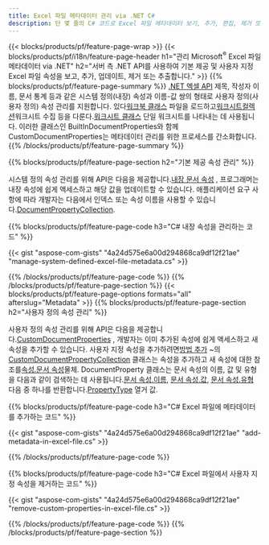```yaml
---
title: Excel 파일 메타데이터 관리 via .NET C#
description: 단 몇 줄의 C# 코드로 Excel 파일 메타데이터 보기, 추가, 편집, 제거 또는 추출
---
```

{{< blocks/products/pf/feature-page-wrap >}}
{{< blocks/products/pf/i18n/feature-page-header h1="관리 Microsoft<sup>&reg;</sup> Excel 파일 메타데이터 via .NET" h2="서버 측 .NET API를 사용하여 기본 제공 및 사용자 지정 Excel 파일 속성을 보고, 추가, 업데이트, 제거 또는 추출합니다." >}}
{{% blocks/products/pf/feature-page-summary %}}
[.NET 엑셀 API](/cells/ko/net/) 제목, 작성자 이름, 문서 통계 등과 같은 시스템 정의(내장) 속성과 이름-값 쌍의 형태로 사용자 정의(사용자 정의) 속성 관리를 지원합니다. 있다[워크북 클래스](https://reference.aspose.com/cells/net/aspose.cells/workbook) 파일을 로드하고[워크시트컬렉션](https://reference.aspose.com/cells/net/aspose.cells/worksheetcollection)워크시트 수집 등을 다룬다.[워크시트 클래스](https://reference.aspose.com/cells/net/aspose.cells/worksheet) 단일 워크시트를 나타내는 데 사용됩니다. 이러한 클래스인 BuiltInDocumentProperties와 함께 CustomDocumentProperties는 메타데이터 관리를 위한 프로세스를 간소화합니다.
{{% /blocks/products/pf/feature-page-summary %}}

{{% blocks/products/pf/feature-page-section h2="기본 제공 속성 관리" %}}

 시스템 정의 속성 관리를 위해 API은 다음을 제공합니다.[내장 문서 속성](https://reference.aspose.com/cells/net/aspose.cells/workbook/properties/builtindocumentproperties) , 프로그래머는 내장 속성에 쉽게 액세스하고 해당 값을 업데이트할 수 있습니다. 애플리케이션 요구 사항에 따라 개발자는 다음에서 인덱스 또는 속성 이름을 사용할 수 있습니다.[DocumentPropertyCollection](https://reference.aspose.com/cells/net/aspose.cells.properties/documentpropertycollection). 

{{% blocks/products/pf/feature-page-code h3="C# 내장 속성을 관리하는 코드" %}}

{{< gist "aspose-com-gists" "4a24d575e6a00d294868ca9df12f21ae" "manage-system-defined-excel-file-metadata.cs" >}}

{{% /blocks/products/pf/feature-page-code %}}
{{% /blocks/products/pf/feature-page-section %}}
{{< blocks/products/pf/feature-page-options formats="all" afterslug="Metadata" >}}
{{% blocks/products/pf/feature-page-section h2="사용자 정의 속성 관리" %}}

 사용자 정의 속성 관리를 위해 API은 다음을 제공합니다.[CustomDocumentProperties](https://reference.aspose.com/cells/net/aspose.cells/workbook/properties/customdocumentproperties) , 개발자는 이미 추가된 속성에 쉽게 액세스하고 새 속성을 추가할 수 있습니다. 사용자 지정 속성을 추가하려면[방법 추가](https://reference.aspose.com/cells/net/aspose.cells.properties/customdocumentpropertycollection/methods/add/index) ~의[CustomDocumentPropertyCollection](https://reference.aspose.com/cells/net/aspose.cells.properties/customdocumentpropertycollection) 클래스는 속성을 추가하고 새 속성에 대한 참조를[속성.문서 속성](https://reference.aspose.com/cells/net/aspose.cells.properties/documentproperty)물체. DocumentProperty 클래스는 문서 속성의 이름, 값 및 유형을 다음과 같이 검색하는 데 사용됩니다.[문서 속성.이름](https://reference.aspose.com/cells/net/aspose.cells.properties/documentproperty/properties/name), [문서 속성.값](https://reference.aspose.com/cells/net/aspose.cells.properties/documentproperty/properties/value),  [문서 속성.유형](https://reference.aspose.com/cells/net/aspose.cells.properties/documentproperty/properties/type) 다음 중 하나를 반환합니다.[PropertyType](https://reference.aspose.com/cells/net/aspose.cells.properties/propertytype) 열거 값.
 
{{% blocks/products/pf/feature-page-code h3="C# Excel 파일에 메타데이터를 추가하는 코드" %}}

{{< gist "aspose-com-gists" "4a24d575e6a00d294868ca9df12f21ae" "add-metadata-in-excel-file.cs" >}}

{{% /blocks/products/pf/feature-page-code %}}


{{% blocks/products/pf/feature-page-code h3="C# Excel 파일에서 사용자 지정 속성을 제거하는 코드" %}}

{{< gist "aspose-com-gists" "4a24d575e6a00d294868ca9df12f21ae" "remove-custom-properties-in-excel-file.cs" >}}

{{% /blocks/products/pf/feature-page-code %}}
{{% /blocks/products/pf/feature-page-section %}}
